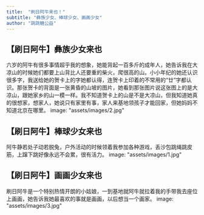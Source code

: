 ```yaml
---
title:  "刷日阿牛来也！"
subtitle: "彝族少女、棒球少女、画画少女"
author: "跳跳糖公益"
---
```


## 【刷日阿牛】彝族少女来也  
六岁的阿牛有很多事情超乎我的想象，她能背起一百多斤的成年人，她告诉我在大凉山的时候她们都要上山背比人还要重的柴火，爬很高的山。小小年纪的她还认识很多字，我送给她的贺卡上的字她都认得，连贺卡上印着的不常用的“廿”字都认识。那张贺卡的背面是一张黄昏的山坡的图片，她看到那张图片说这张图上的是大凉山，跟她家乡的山一模一样。我不知道贺卡上的山是不是大凉山，但我知道她真的很想家，想家人，她说只有家里有事，家人来基地领孩子才能回家，但她妈妈不知道北京在哪里。
image: "assets/images/2.jpg"

## 【刷日阿牛】棒球少女来也  
阿牛静若处子动若脱兔，户外活动的时候领着我参加各种游戏，丢沙包跳绳跳皮筋，上蹿下跳好像永远不会累，很有活力。
image: "assets/images/1.jpg"

## 【刷日阿牛】画画少女来也  
刷日阿牛是一个特别热情开朗的小姑娘，一到基地就阿牛就拉着我的手带我去座位上画画，她告诉我她最喜欢的事就是画画，以后想当一个画家。
image: "assets/images/3.jpg"
